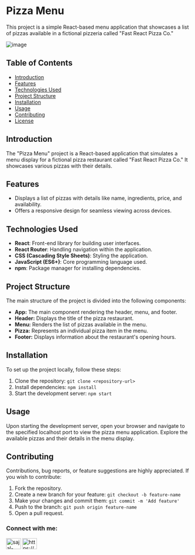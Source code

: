 # Pizza Menu

This project is a simple React-based menu application that showcases a list of pizzas available in a fictional pizzeria called "Fast React Pizza Co."

![image](https://github.com/SajalTimilsina/Pizza-menu/assets/19229631/e901eca8-129b-4034-8dc7-fe44b86849fc)

## Table of Contents

- [Introduction](#introduction)
- [Features](#features)
- [Technologies Used](#technologies-used)
- [Project Structure](#project-structure)
- [Installation](#installation)
- [Usage](#usage)
- [Contributing](#contributing)
- [License](#license)

## Introduction

The "Pizza Menu" project is a React-based application that simulates a menu display for a fictional pizza restaurant called "Fast React Pizza Co." It showcases various pizzas with their details.

## Features

- Displays a list of pizzas with details like name, ingredients, price, and availability.
- Offers a responsive design for seamless viewing across devices.

## Technologies Used

- **React**: Front-end library for building user interfaces.
- **React Router**: Handling navigation within the application.
- **CSS (Cascading Style Sheets)**: Styling the application.
- **JavaScript (ES6+)**: Core programming language used.
- **npm**: Package manager for installing dependencies.

## Project Structure

The main structure of the project is divided into the following components:

- **App:** The main component rendering the header, menu, and footer.
- **Header:** Displays the title of the pizza restaurant.
- **Menu:** Renders the list of pizzas available in the menu.
- **Pizza:** Represents an individual pizza item in the menu.
- **Footer:** Displays information about the restaurant's opening hours.

## Installation

To set up the project locally, follow these steps:

1. Clone the repository: `git clone <repository-url>`
2. Install dependencies: `npm install`
3. Start the development server: `npm start`

## Usage

Upon starting the development server, open your browser and navigate to the specified localhost port to view the pizza menu application. Explore the available pizzas and their details in the menu display.

## Contributing

Contributions, bug reports, or feature suggestions are highly appreciated. If you wish to contribute:

1. Fork the repository.
2. Create a new branch for your feature: `git checkout -b feature-name`
3. Make your changes and commit them: `git commit -m 'Add feature'`
4. Push to the branch: `git push origin feature-name`
5. Open a pull request.

<h3 align="left">Connect with me:</h3>
<p align="left">
<a href="https://linkedin.com/in/sajal-timilsina/" target="blank"><img align="center" src="https://raw.githubusercontent.com/rahuldkjain/github-profile-readme-generator/master/src/images/icons/Social/linked-in-alt.svg" alt="sajal-timilsina/" height="30" width="40" /></a>
<a href="https://medium.com/https://medium.com/@sazzal77" target="blank"><img align="center" src="https://raw.githubusercontent.com/rahuldkjain/github-profile-readme-generator/master/src/images/icons/Social/medium.svg" alt="https://medium.com/@sazzal77" height="30" width="40" /></a>
</p>
